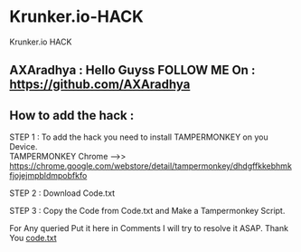 # Krunker.io-HACK
Krunker.io HACK

## AXAradhya : Hello Guyss FOLLOW ME On : https://github.com/AXAradhya

## How to add the hack : 
STEP 1 : To add the hack you need to install TAMPERMONKEY on you Device.                                      
         TAMPERMONKEY Chrome -->> https://chrome.google.com/webstore/detail/tampermonkey/dhdgffkkebhmkfjojejmpbldmpobfkfo

STEP 2 : Download Code.txt

STEP 3 : Copy the Code from Code.txt and Make a Tampermonkey Script.

For Any queried Put it here in Comments I will try to resolve it ASAP.
Thank You 
[code.txt](https://github.com/AXAradhya/Krunker.io-HACK/files/7189834/hack.code.txt)

